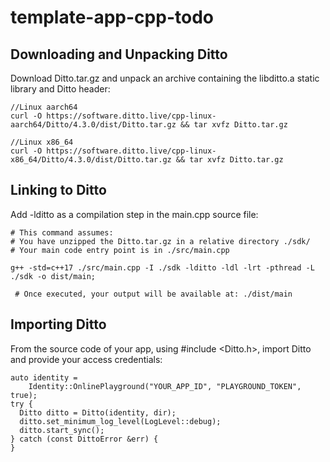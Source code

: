 # template-app-cpp-todo

## Downloading and Unpacking Ditto

Download Ditto.tar.gz and unpack an archive containing the libditto.a static library and Ditto header:

```
//Linux aarch64
curl -O https://software.ditto.live/cpp-linux-aarch64/Ditto/4.3.0/dist/Ditto.tar.gz && tar xvfz Ditto.tar.gz

//Linux x86_64
curl -O https://software.ditto.live/cpp-linux-x86_64/Ditto/4.3.0/dist/Ditto.tar.gz && tar xvfz Ditto.tar.gz
```

## Linking to Ditto

Add -lditto as a compilation step in the main.cpp source file: 
```
# This command assumes:
# You have unzipped the Ditto.tar.gz in a relative directory ./sdk/
# Your main code entry point is in ./src/main.cpp

g++ -std=c++17 ./src/main.cpp -I ./sdk -lditto -ldl -lrt -pthread -L ./sdk -o dist/main;

 # Once executed, your output will be available at: ./dist/main
```

## Importing Ditto

From the source code of your app, using #include <Ditto.h>,  import Ditto and provide your access credentials:
```
auto identity =
    Identity::OnlinePlayground("YOUR_APP_ID", "PLAYGROUND_TOKEN", true);
try {
  Ditto ditto = Ditto(identity, dir);
  ditto.set_minimum_log_level(LogLevel::debug);
  ditto.start_sync();
} catch (const DittoError &err) {
}
```

